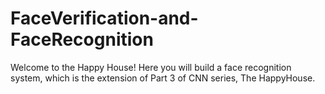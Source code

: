 # FaceVerification-and-FaceRecognition
Welcome to the Happy House! Here you will build a face recognition system, which is the extension of Part 3 of CNN series, The HappyHouse.
